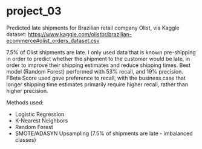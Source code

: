 # project_03

Predicted late shipments for Brazilian retail company Olist, via Kaggle dataset: https://www.kaggle.com/olistbr/brazilian-ecommerce#olist_orders_dataset.csv

7.5% of Olist shipments are late. I only used data that is known pre-shipping in order to predict whether the shipment to the customer would be late, in order to improve their shipping estimates and reduce shipping times. Best model (Random Forest) performed with 53% recall, and 19% precision. FBeta Score used gave preference to recall, with the business case that longer  shipping time estimates primarily require higher recall, rather than higher precision.

Methods used:
- Logistic Regression
- K-Nearest Neighbors
- Random Forest
- SMOTE/ADASYN Upsampling (7.5% of shipments are late - imbalanced classes)

